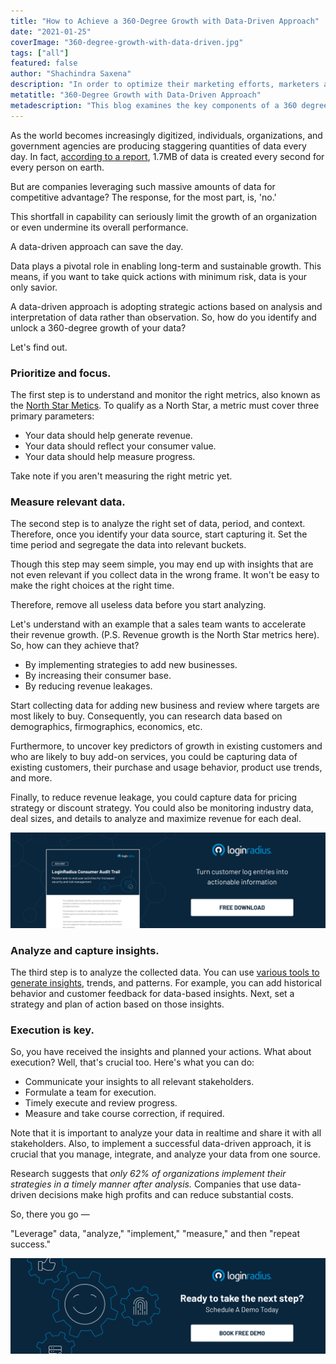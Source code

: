 ```yaml
---
title: "How to Achieve a 360-Degree Growth with Data-Driven Approach"
date: "2021-01-25"
coverImage: "360-degree-growth-with-data-driven.jpg"
tags: ["all"]
featured: false
author: "Shachindra Saxena"
description: "In order to optimize their marketing efforts, marketers are continually searching for a better plan, and a 360 data driven approach would be crucial to unravelling the required customer insights."
metatitle: "360-Degree Growth with Data-Driven Approach"
metadescription: "This blog examines the key components of a 360 degree data-driven strategy to increase your business."
---
```



As the world becomes increasingly digitized, individuals, organizations, and government agencies are producing staggering quantities of data every day. In fact, [according to a report](https://www.domo.com/solution/data-never-sleeps-6), 1.7MB of data is created every second for every person on earth.  

But are companies leveraging such massive amounts of data for competitive advantage? The response, for the most part, is, 'no.'

This shortfall in capability can seriously limit the growth of an organization or even undermine its overall performance.

A data-driven approach can save the day. 

Data plays a pivotal role in enabling long-term and sustainable growth. This means, if you want to take quick actions with minimum risk, data is your only savior. 

A data-driven approach is adopting strategic actions based on analysis and interpretation of data rather than observation. So, how do you identify and unlock a 360-degree growth of your data? 

Let's find out. 


### **Prioritize and focus.**

The first step is to understand and monitor the right metrics, also known as the [North Star Metics](https://www.loginradius.com/blog/fuel/2021/01/north-star-metrics-nsm/). To qualify as a North Star, a metric must cover three primary parameters: 



*   Your data should help generate revenue. 
*   Your data should reflect your consumer value.
*   Your data should help measure progress. 

Take note if you aren't measuring the right metric yet. 


### Measure relevant data.

The second step is to analyze the right set of data, period, and context. Therefore, once you identify your data source, start capturing it. Set the time period and segregate the data into relevant buckets.

Though this step may seem simple, you may end up with insights that are not even relevant if you collect data in the wrong frame. It won't be easy to make the right choices at the right time. 

Therefore, remove all useless data before you start analyzing.

Let's understand with an example that a sales team wants to accelerate their revenue growth. (P.S. Revenue growth is the North Star metrics here). So, how can they achieve that?



*   By implementing strategies to add new businesses.
*   By increasing their consumer base.
*   By reducing revenue leakages.

Start collecting data for adding new business and review where targets are most likely to buy. Consequently, you can research data based on demographics, firmographics, economics, etc. 

Furthermore, to uncover key predictors of growth in existing customers and who are likely to buy add-on services, you could be capturing data of existing customers, their purchase and usage behavior, product use trends, and more. 

Finally, to reduce revenue leakage, you could capture data for pricing strategy or discount strategy. You could also be monitoring industry data, deal sizes, and details to analyze and maximize revenue for each deal.  


[![consumer-audit-trail](consumer-audit-trail.jpg)](https://www.loginradius.com/resource/loginradius-consumer-audit-trail)


### **Analyze and capture insights.**

The third step is to analyze the collected data. You can use [various tools to generate insights](https://www.loginradius.com/customer-insights/), trends, and patterns. For example, you can add historical behavior and customer feedback for data-based insights. Next, set a strategy and plan of action based on those insights. 


### **Execution is key.**

So, you have received the insights and planned your actions. What about execution? Well, that's crucial too. Here's what you can do: 



*   Communicate your insights to all relevant stakeholders.
*   Formulate a team for execution.
*   Timely execute and review progress.
*   Measure and take course correction, if required.

Note that it is important to analyze your data in realtime and share it with all stakeholders. Also, to implement a successful data-driven approach, it is crucial that you manage, integrate, and analyze your data from one source. 

Research suggests that _only 62% of organizations implement their strategies in a timely manner after analysis._ Companies that use data-driven decisions make high profits and can reduce substantial costs. 

So, there you go —

"Leverage" data, "analyze," "implement," "measure," and then "repeat success." 


[![book-a-demo-loginradius](../../assets/book-a-demo-loginradius.png)](https://www.loginradius.com/book-a-demo/)

